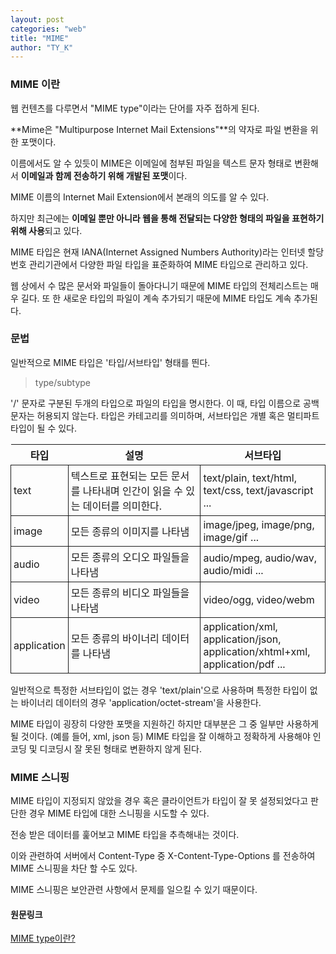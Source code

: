 ```yaml
---
layout: post
categories: "web"
title: "MIME"
author: "TY_K"
---
```


<style>
    table {
        border-collapse: collapse;
    }
    table tr td{
        border:1px solid;
        padding:4px;
    }
    table th:first-of-type {
        width: 15%;
    }
    table th:nth-of-type(2) {
        width: 45%;
    }
    table th:nth-of-type(3) {
        width: 40%;
    }
</style>

### MIME 이란

웹 컨텐츠를 다루면서 "MIME type"이라는 단어를 자주 접하게 된다. 

**Mime은 "Multipurpose Internet Mail Extensions"**의 약자로 파일 변환을 위한 포맷이다. 

이름에서도 알 수 있듯이 MIME은 이메일에 첨부된 파일을 텍스트 문자 형태로 변환해서 **이메일과 함께 전송하기 위해 개발된 포맷**이다. 

MIME 이름의 Internet Mail Extension에서 본래의 의도를 알 수 있다. 

하지만 최근에는 **이메일 뿐만 아니라 웹을 통해 전달되는 다양한 형태의 파일을 표현하기 위해 사용**되고 있다.

MIME 타입은 현재 IANA(Internet Assigned Numbers Authority)라는 인터넷 할당 번호 관리기관에서 다양한 파일 타입을 표준화하여 MIME 타입으로 관리하고 있다.

웹 상에서 수 많은 문서와 파일들이 돌아다니기 때문에 MIME 타입의 전체리스트는 매우 길다. 또 한 새로운 타입의 파일이 계속 추가되기 때문에 MIME 타입도 계속 추가된다. 

### 문법

일반적으로 MIME 타입은 '타입/서브타입' 형태를 띈다.

> type/subtype

'/' 문자로 구분된 두개의 타입으로 파일의 타입을 명시한다. 이 때, 타입 이름으로 공백 문자는 허용되지 않는다.  타입은 카테고리를 의미하며, 서브타입은 개별 혹은 멀티파트 타입이 될 수 있다.

|타입|설명|서브타입|
|--|--|--|
|text|텍스트로 표현되는 모든 문서를 나타내며 인간이 읽을 수 있는 데이터를 의미한다. |text/plain, text/html, text/css, text/javascript ...|
|image|모든 종류의 이미지를 나타냄|image/jpeg, image/png, image/gif ...|
|audio|모든 종류의 오디오 파일들을 나타냄|audio/mpeg, audio/wav, audio/midi ...|
|video|모든 종류의 비디오 파일들을 나타냄|video/ogg, video/webm|
|application|모든 종류의 바이너리 데이터를 나타냄|application/xml, application/json, application/xhtml+xml, application/pdf ...|


일반적으로 특정한 서브타입이 없는 경우 'text/plain'으로 사용하며 특정한 타입이 없는 바이너리 데이터의 경우 'application/octet-stream'을 사용한다. 

MIME 타입이 굉장히 다양한 포맷을 지원하긴 하지만 대부분은 그 중 일부만 사용하게 될 것이다. (예를 들어, xml, json 등) MIME 타입을 잘 이해하고 정확하게 사용해야 인코딩 및 디코딩시 잘 못된 형태로 변환하지 않게 된다.

### MIME 스니핑

MIME 타입이 지정되지 않았을 경우 혹은 클라이언트가 타입이 잘 못 설정되었다고 판단한 경우 MIME 타입에 대한 스니핑을 시도할 수 있다. 

전송 받은 데이터를 훑어보고 MIME 타입을 추측해내는 것이다.

이와 관련하여 서버에서 Content-Type 중 X-Content-Type-Options 를 전송하여 MIME 스니핑을 차단 할 수도 있다. 

MIME 스니핑은 보안관련 사항에서 문제를 일으킬 수 있기 때문이다.


#### 원문링크

[MIME type이란?][link1]

[link1]: https://soft.plusblog.co.kr/79 "link1"